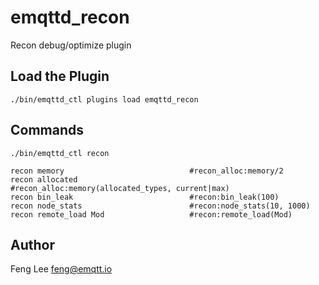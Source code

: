 
emqttd_recon
============

Recon debug/optimize plugin

Load the Plugin
---------------

```
./bin/emqttd_ctl plugins load emqttd_recon
```

Commands
--------

```
./bin/emqttd_ctl recon

recon memory                            #recon_alloc:memory/2
recon allocated                         #recon_alloc:memory(allocated_types, current|max)
recon bin_leak                          #recon:bin_leak(100)
recon node_stats                        #recon:node_stats(10, 1000)
recon remote_load Mod                   #recon:remote_load(Mod)
```

Author
------

Feng Lee <feng@emqtt.io>

